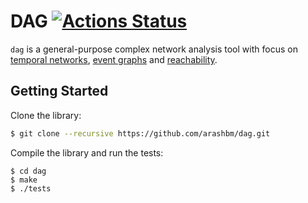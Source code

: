 # DAG [![Actions Status](https://github.com/arashbm/dag/workflows/Tests/badge.svg)](https://github.com/arashbm/dag/actions)
`dag` is a general-purpose complex network analysis tool with focus on [temporal
networks][temp], [event graphs][event] and [reachability][out-component].

[temp]: https://arxiv.org/abs/1108.1780
[event]: https://arxiv.org/abs/1709.05647
[out-component]: https://arxiv.org/abs/1908.11831


## Getting Started

Clone the library:
```bash
$ git clone --recursive https://github.com/arashbm/dag.git
```

Compile the library and run the tests:
```
$ cd dag
$ make
$ ./tests
```
